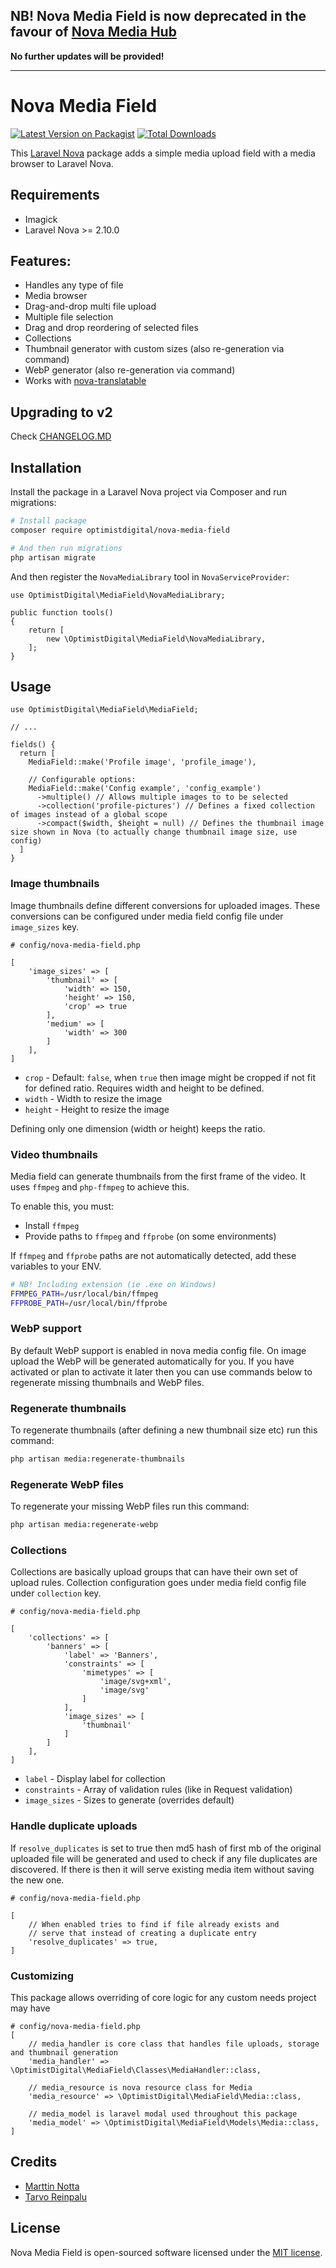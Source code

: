 
## NB! Nova Media Field is now deprecated in the favour of [Nova Media Hub](https://github.com/outl1ne/nova-media-hub)

**No further updates will be provided!**

---


# Nova Media Field

[![Latest Version on Packagist](https://img.shields.io/packagist/v/optimistdigital/nova-media-field.svg?style=flat-square)](https://packagist.org/packages/optimistdigital/nova-media-field)
[![Total Downloads](https://img.shields.io/packagist/dt/optimistdigital/nova-media-field.svg?style=flat-square)](https://packagist.org/packages/optimistdigital/nova-media-field)

This [Laravel Nova](https://nova.laravel.com) package adds a simple media upload field with a media browser to Laravel Nova.

## Requirements

- Imagick
- Laravel Nova >= 2.10.0

## Features:

- Handles any type of file
- Media browser
- Drag-and-drop multi file upload
- Multiple file selection
- Drag and drop reordering of selected files
- Collections
- Thumbnail generator with custom sizes (also re-generation via command)
- WebP generator (also re-generation via command)
- Works with [nova-translatable](https://github.com/optimistdigital/nova-translatable)

## Upgrading to v2

Check [CHANGELOG.MD](https://github.com/optimistdigital/nova-media-field/blob/v2/CHANGELOG.md)

## Installation

Install the package in a Laravel Nova project via Composer and run migrations:

```bash
# Install package
composer require optimistdigital/nova-media-field

# And then run migrations
php artisan migrate
```

And then register the `NovaMediaLibrary` tool in `NovaServiceProvider`:

```
use OptimistDigital\MediaField\NovaMediaLibrary;

public function tools()
{
    return [
        new \OptimistDigital\MediaField\NovaMediaLibrary,
    ];
}
```

## Usage

```
use OptimistDigital\MediaField\MediaField;

// ...

fields() {
  return [
    MediaField::make('Profile image', 'profile_image'),

    // Configurable options:
    MediaField::make('Config example', 'config_example')
      ->multiple() // Allows multiple images to to be selected
      ->collection('profile-pictures') // Defines a fixed collection of images instead of a global scope
      ->compact($width, $height = null) // Defines the thumbnail image size shown in Nova (to actually change thumbnail image size, use config)
  ]
}

```

### Image thumbnails

Image thumbnails define different conversions for uploaded images. These conversions can be configured
under media field config file under `image_sizes` key.

```
# config/nova-media-field.php

[
    'image_sizes' => [
        'thumbnail' => [
            'width' => 150,
            'height' => 150,
            'crop' => true
        ],
        'medium' => [
            'width' => 300
        ]
    ],
]
```

- `crop` - Default: `false`, when `true` then image might be cropped if not fit for defined ratio. Requires width and height to be defined.
- `width` - Width to resize the image
- `height` - Height to resize the image

Defining only one dimension (width or height) keeps the ratio.

### Video thumbnails

Media field can generate thumbnails from the first frame of the video. It uses `ffmpeg` and `php-ffmpeg` to achieve this.

To enable this, you must:

- Install `ffmpeg`
- Provide paths to `ffmpeg` and `ffprobe` (on some environments)

If `ffmpeg` and `ffprobe` paths are not automatically detected, add these variables to your ENV.

```bash
# NB! Including extension (ie .exe on Windows)
FFMPEG_PATH=/usr/local/bin/ffmpeg
FFPROBE_PATH=/usr/local/bin/ffprobe
```

### WebP support

By default WebP support is enabled in nova media config file. On image upload
the WebP will be generated automatically for you. If you have activated
or plan to activate it later then you can use commands below to regenerate
missing thumbnails and WebP files.

### Regenerate thumbnails

To regenerate thumbnails (after defining a new thumbnail size etc) run this command:

```bash
php artisan media:regenerate-thumbnails
```

### Regenerate WebP files

To regenerate your missing WebP files run this command:

```bash
php artisan media:regenerate-webp
```

### Collections

Collections are basically upload groups that can have their own set of upload rules.
Collection configuration goes under media field config file under `collection` key.

```
# config/nova-media-field.php

[
    'collections' => [
        'banners' => [
            'label' => 'Banners',
            'constraints' => [
                'mimetypes' => [
                    'image/svg+xml',
                    'image/svg'
                ]
            ],
            'image_sizes' => [
                'thumbnail'
            ]
        ]
    ],
]

```

- `label` - Display label for collection
- `constraints` - Array of validation rules (like in Request validation)
- `image_sizes` - Sizes to generate (overrides default)

### Handle duplicate uploads

If `resolve_duplicates` is set to true then md5 hash of first mb of the original uploaded
file will be generated and used to check if any file duplicates are discovered. If there is
then it will serve existing media item without saving the new one.

```
# config/nova-media-field.php

[
    // When enabled tries to find if file already exists and
    // serve that instead of creating a duplicate entry
    'resolve_duplicates' => true,
]
```

### Customizing

This package allows overriding of core logic for any custom needs project may have

```
# config/nova-media-field.php
[
    // media_handler is core class that handles file uploads, storage and thumbnail generation
    'media_handler' => \OptimistDigital\MediaField\Classes\MediaHandler::class,

    // media_resource is nova resource class for Media
    'media_resource' => \OptimistDigital\MediaField\Media::class,

    // media_model is laravel modal used throughout this package
    'media_model' => \OptimistDigital\MediaField\Models\Media::class,
]

```

## Credits

- [Marttin Notta](https://github.com/marttinnotta)
- [Tarvo Reinpalu](https://github.com/Tarpsvo)

## License

Nova Media Field is open-sourced software licensed under the [MIT license](LICENSE.md).
